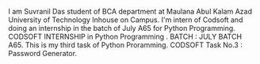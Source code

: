 I am Suvranil Das student of BCA department at Maulana Abul Kalam Azad University of Technology Inhouse on Campus. I'm intern of Codsoft and doing an internship in the batch of July A65 for Python Programming. 
CODSOFT INTERNSHIP in Python Programming .
BATCH : JULY BATCH A65.
This is my third task of Python Proramming. 
CODSOFT Task No.3 : Password Generator.
